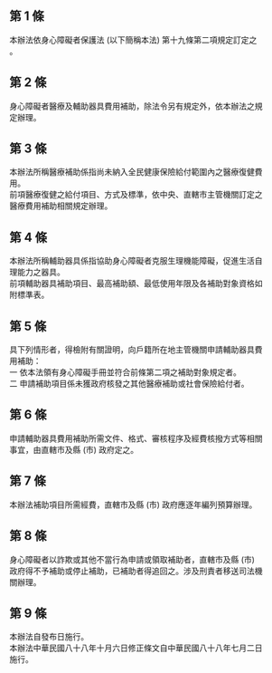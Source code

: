 第 1 條
-------
本辦法依身心障礙者保護法 (以下簡稱本法) 第十九條第二項規定訂定之  
。

第 2 條
-------
身心障礙者醫療及輔助器具費用補助，除法令另有規定外，依本辦法之規  
定辦理。

第 3 條
-------
本辦法所稱醫療補助係指尚未納入全民健康保險給付範圍內之醫療復健費  
用。  
前項醫療復健之給付項目、方式及標準，依中央、直轄市主管機關訂定之  
醫療費用補助相關規定辦理。

第 4 條
-------
本辦法所稱輔助器具係指協助身心障礙者克服生理機能障礙，促進生活自  
理能力之器具。                                                    
前項輔助器具補助項目、最高補助額、最低使用年限及各補助對象資格如  
附標準表。

第 5 條
-------
具下列情形者，得檢附有關證明，向戶籍所在地主管機關申請輔助器具費  
用補助：  
一  依本法領有身心障礙手冊並符合前條第二項之補助對象規定者。  
二  申請補助項目係未獲政府核發之其他醫療補助或社會保險給付者。

第 6 條
-------
申請輔助器具費用補助所需文件、格式、審核程序及經費核撥方式等相關  
事宜，由直轄市及縣 (市) 政府定之。

第 7 條
-------
本辦法補助項目所需經費，直轄市及縣 (市) 政府應逐年編列預算辦理。

第 8 條
-------
身心障礙者以詐欺或其他不當行為申請或領取補助者，直轄市及縣 (市)  
政府得不予補助或停止補助，已補助者得追回之。涉及刑責者移送司法機  
關辦理。

第 9 條
-------
本辦法自發布日施行。  
本辦法中華民國八十八年十月六日修正條文自中華民國八十八年七月二日  
施行。

